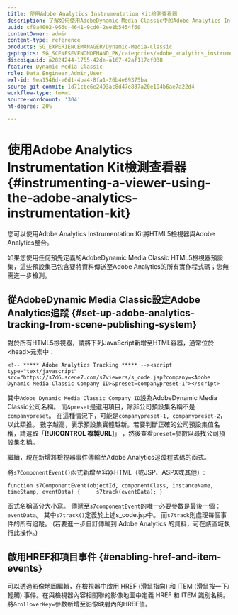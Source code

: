 ```yaml
---
title: 使用Adobe Analytics Instrumentation Kit檢測查看器
description: 了解如何使用AdobeDynamic Media Classic中的Adobe Analytics Instrumentation Kit來檢測檢視器。
uuid: cf9a4002-966d-4641-9cd0-2ee8b5454f60
contentOwner: admin
content-type: reference
products: SG_EXPERIENCEMANAGER/Dynamic-Media-Classic
geptopics: SG_SCENESEVENONDEMAND_PK/categories/adobe_analytics_instrumentation_kit
discoiquuid: a2824244-1755-42de-a167-42af117cf038
feature: Dynamic Media Classic
role: Data Engineer,Admin,User
exl-id: 9ea1546d-e6d1-4ba4-8fa1-26b4e69375ba
source-git-commit: 1d71cbe6e2493ac8d47e837a20e194b6ae7a22d4
workflow-type: tm+mt
source-wordcount: '304'
ht-degree: 20%

---
```


# 使用Adobe Analytics Instrumentation Kit檢測查看器{#instrumenting-a-viewer-using-the-adobe-analytics-instrumentation-kit}

您可以使用Adobe Analytics Instrumentation Kit將HTML5檢視器與Adobe Analytics整合。

如果您使用任何預先定義的AdobeDynamic Media Classic HTML5檢視器預設集，這些預設集已包含要將資料傳送至Adobe Analytics的所有實作程式碼；您無需進一步檢測。

## 從AdobeDynamic Media Classic設定Adobe Analytics追蹤 {#set-up-adobe-analytics-tracking-from-scene-publishing-system}

對於所有HTML5檢視器，請將下列JavaScript新增至HTML容器，通常位於&lt;head>元素中：

```as3
<!-- ***** Adobe Analytics Tracking ***** --><script type="text/javascript" src="https://s7d6.scene7.com/s7viewers/s_code.jsp?company=<Adobe Dynamic Media Classic Company ID>&preset=companypreset-1"></script>
```

其中`Adobe Dynamic Media Classic Company ID`設為AdobeDynamic Media Classic公司名稱。 而`&preset`是選用項目，除非公司預設集名稱不是`companypreset`。 在這種情況下，可能是`companypreset-1, companypreset-2`，以此類推。 數字越高，表示預設集實體越新。若要判斷正確的公司預設集值名稱，請選取「**[!UICONTROL 複製URL]**」 ，然後查看`preset=`參數以尋找公司預設集名稱。

繼續，現在新增將檢視器事件傳輸至Adobe Analytics追蹤程式碼的函式。

將`s7ComponentEvent()`函式新增至容器HTML（或JSP、ASPX或其他）:

```as3
function s7ComponentEvent(objectId, componentClass, instanceName, timeStamp, eventData) {     s7track(eventData); }
```

函式名稱區分大小寫。 傳遞至`s7componentEvent`的唯一必要參數是最後一個：`eventData`。 其中`s7track()`定義於上述s_code.jsp中。 而`s7track`則處理每個事件的所有追蹤。 (若要進一步自訂傳輸到 Adobe Analytics 的資料，可在該區域執行此操作。)

## 啟用HREF和項目事件 {#enabling-href-and-item-events}

可以透過影像地圖編輯，在檢視器中啟用 HREF (滑鼠指向) 和 ITEM (滑鼠按一下/輕觸) 事件。在與檢視器內容相關聯的影像地圖中定義 HREF 和 ITEM 識別名稱。將`&rolloverKey=`參數新增至影像映射內的HREF值。
